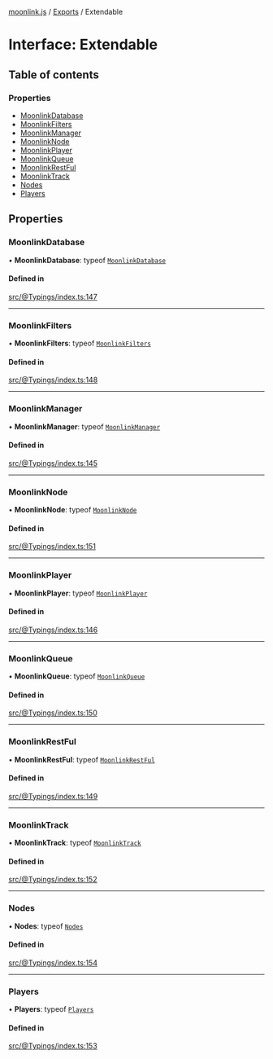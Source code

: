 [moonlink.js](../README.md) / [Exports](../modules.md) / Extendable

# Interface: Extendable

## Table of contents

### Properties

- [MoonlinkDatabase](Extendable.md#moonlinkdatabase)
- [MoonlinkFilters](Extendable.md#moonlinkfilters)
- [MoonlinkManager](Extendable.md#moonlinkmanager)
- [MoonlinkNode](Extendable.md#moonlinknode)
- [MoonlinkPlayer](Extendable.md#moonlinkplayer)
- [MoonlinkQueue](Extendable.md#moonlinkqueue)
- [MoonlinkRestFul](Extendable.md#moonlinkrestful)
- [MoonlinkTrack](Extendable.md#moonlinktrack)
- [Nodes](Extendable.md#nodes)
- [Players](Extendable.md#players)

## Properties

### MoonlinkDatabase

• **MoonlinkDatabase**: typeof [`MoonlinkDatabase`](../classes/MoonlinkDatabase.md)

#### Defined in

[src/@Typings/index.ts:147](https://github.com/Ecliptia/moonlink.js/blob/694fece/src/@Typings/index.ts#L147)

___

### MoonlinkFilters

• **MoonlinkFilters**: typeof [`MoonlinkFilters`](../classes/MoonlinkFilters.md)

#### Defined in

[src/@Typings/index.ts:148](https://github.com/Ecliptia/moonlink.js/blob/694fece/src/@Typings/index.ts#L148)

___

### MoonlinkManager

• **MoonlinkManager**: typeof [`MoonlinkManager`](../classes/MoonlinkManager.md)

#### Defined in

[src/@Typings/index.ts:145](https://github.com/Ecliptia/moonlink.js/blob/694fece/src/@Typings/index.ts#L145)

___

### MoonlinkNode

• **MoonlinkNode**: typeof [`MoonlinkNode`](../classes/MoonlinkNode.md)

#### Defined in

[src/@Typings/index.ts:151](https://github.com/Ecliptia/moonlink.js/blob/694fece/src/@Typings/index.ts#L151)

___

### MoonlinkPlayer

• **MoonlinkPlayer**: typeof [`MoonlinkPlayer`](../classes/MoonlinkPlayer.md)

#### Defined in

[src/@Typings/index.ts:146](https://github.com/Ecliptia/moonlink.js/blob/694fece/src/@Typings/index.ts#L146)

___

### MoonlinkQueue

• **MoonlinkQueue**: typeof [`MoonlinkQueue`](../classes/MoonlinkQueue.md)

#### Defined in

[src/@Typings/index.ts:150](https://github.com/Ecliptia/moonlink.js/blob/694fece/src/@Typings/index.ts#L150)

___

### MoonlinkRestFul

• **MoonlinkRestFul**: typeof [`MoonlinkRestFul`](../classes/MoonlinkRestFul.md)

#### Defined in

[src/@Typings/index.ts:149](https://github.com/Ecliptia/moonlink.js/blob/694fece/src/@Typings/index.ts#L149)

___

### MoonlinkTrack

• **MoonlinkTrack**: typeof [`MoonlinkTrack`](../classes/MoonlinkTrack.md)

#### Defined in

[src/@Typings/index.ts:152](https://github.com/Ecliptia/moonlink.js/blob/694fece/src/@Typings/index.ts#L152)

___

### Nodes

• **Nodes**: typeof [`Nodes`](../classes/Nodes.md)

#### Defined in

[src/@Typings/index.ts:154](https://github.com/Ecliptia/moonlink.js/blob/694fece/src/@Typings/index.ts#L154)

___

### Players

• **Players**: typeof [`Players`](../classes/Players.md)

#### Defined in

[src/@Typings/index.ts:153](https://github.com/Ecliptia/moonlink.js/blob/694fece/src/@Typings/index.ts#L153)
